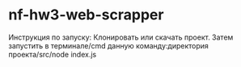 # nf-hw3-web-scrapper
Инструкция по запуску:
Клонировать или скачать проект. Затем запустить в терминале/cmd данную команду:директория проекта/src/node index.js


